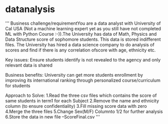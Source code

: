 # datanalysis

'''
Business challenge/requirementYou are a data analyst with University of Cal USA (Not a machine learning expert 
yet as you still have not completed ML with Python Course :-)).The University has data of Math, Physics and 
Data Structure  score of sophomore students. This data is stored indifferent files. The University has hired 
a data science company to do analysis of scores and find if there is any correlation ofscore with age, ethnicity etc.

Key issues:
Ensure students identify is not revealed   to the agency and only relevant data is shared

Business benefits:
University can get more students enrollment by improving its international 
ranking through personalized course/curriculum for students

Approach to Solve:
1.Read the three csv files which contains the score of same students in term1 for each Subject
2.Remove the name and ethnicity column (to ensure confidentiality)
3.Fill missing score data with zero
4.Merge the three files
5.Change Sex(M/F) Columnto 1/2 for further analysis
6.Store the data in new file –ScoreFinal.csv
'''
